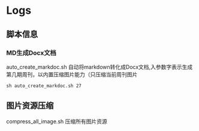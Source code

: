 # Logs


## 脚本信息

### MD生成Docx文档
auto_create_markdoc.sh
自动将markdown转化成Docx文档,入参数字表示生成第几期周刊，以内置压缩图片能力（只压缩当前周刊图片
```
sh auto_create_markdoc.sh 27
```

## 图片资源压缩
compress_all_image.sh
压缩所有图片资源